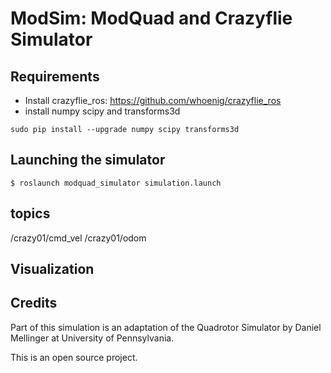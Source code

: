 # ModSim: ModQuad and Crazyflie Simulator

## Requirements
* Install crazyflie_ros: https://github.com/whoenig/crazyflie_ros
* install numpy scipy and transforms3d
```
sudo pip install --upgrade numpy scipy transforms3d
```


## Launching the simulator
```
$ roslaunch modquad_simulator simulation.launch
```




## topics
/crazy01/cmd_vel
/crazy01/odom



## Visualization


## Credits
Part of this simulation is an adaptation of the Quadrotor Simulator by Daniel Mellinger at University of Pennsylvania.

This is an open source project.